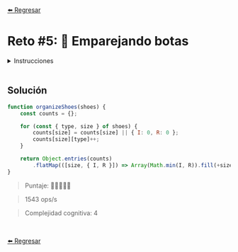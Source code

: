 [⬅️ Regresar](https://github.com/cosmoart/adventJS)

# Reto #5: 👞 Emparejando botas

<details>
  <summary>Instrucciones</summary>

</br>

Los elfos 🧝🧝‍♂️ de Santa Claus han encontrado un montón de botas mágicas desordenadas en el taller. Cada bota se describe por dos valores:

- type indica si es una bota izquierda (I) o derecha (R).
- size indica el tamaño de la bota.

Tu tarea es ayudar a los elfos a emparejar todas las botas del mismo tamaño que tengan izquierda y derecha. Para ello, debes devolver una lista con los pares disponibles después de emparejar las botas.

¡Ten en cuenta que puedes tener más de una zapatilla emparejada del mismo tamaño!

```js
const shoes = [
  { type: 'I', size: 38 },
  { type: 'R', size: 38 },
  { type: 'R', size: 42 },
  { type: 'I', size: 41 },
  { type: 'I', size: 42 }
]

organizeShoes(shoes)
// [38, 42]

const shoes2 = [
  { type: 'I', size: 38 },
  { type: 'R', size: 38 },
  { type: 'I', size: 38 },
  { type: 'I', size: 38 },
  { type: 'R', size: 38 }
]
// [38, 38]

const shoes3 = [
  { type: 'I', size: 38 },
  { type: 'R', size: 36 },
  { type: 'R', size: 42 },
  { type: 'I', size: 41 },
  { type: 'I', size: 43 }
]

organizeShoes(shoes3)
// []
```
</details>

<br/>

## Solución

```js
function organizeShoes(shoes) {
	const counts = {};

	for (const { type, size } of shoes) {
		counts[size] = counts[size] || { I: 0, R: 0 };
		counts[size][type]++;
	}

	return Object.entries(counts)
		.flatMap(([size, { I, R }]) => Array(Math.min(I, R)).fill(+size));
}
```

> Puntaje: 🌟🌟🌟🌟🌟

> 1543 ops/s

> Complejidad cognitiva: 4

<br/>

[⬅️ Regresar](https://github.com/cosmoart/adventJS)